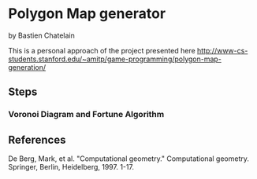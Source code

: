 # Polygon Map generator

by Bastien Chatelain

This is a personal approach of the project presented here
<http://www-cs-students.stanford.edu/~amitp/game-programming/polygon-map-generation/>

## Steps
### Voronoi Diagram and Fortune Algorithm


## References

De Berg, Mark, et al. "Computational geometry." Computational geometry. Springer, Berlin, Heidelberg, 1997. 1-17.



